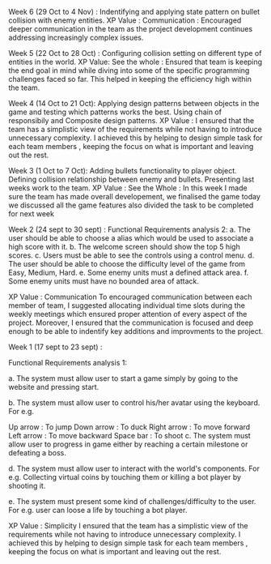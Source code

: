 Week 6 (29 Oct to 4 Nov) : Indentifying and applying state pattern on bullet collision with enemy entities.
XP Value : Communication : Encouraged deeper communication in the team as the project development continues addressing increasingly complex issues. 

Week 5 (22 Oct to 28 Oct) : 
Configuring collision setting on different type of entities in the world.
XP Value: See the whole : Ensured that team is keeping the end goal in mind while diving into some of the specific programming challenges faced so far. This helped in keeping the efficiency high within the team.

Week 4 (14 Oct to 21 Oct):
Applying design patterns between objects in the game and testing which patterns works the best. Using chain of responsibily and Composite design patterns.
XP Value : I ensured that the team has a simplistic view of the requirements while not having to introduce unnecessary complexity. I achieved this by helping to design simple task for each team members , keeping the focus on what is important and leaving out the rest.

Week 3 (1 Oct to 7 Oct):
Adding bullets functionality to player object.
Defining collision relationship between enemy and bullets.
Presenting last weeks work to the team.
XP Value : See the Whole : In this week I made sure the team has made overall developement, we finalised the game today we discussed all the game features also divided the task to be completed for next week

Week 2 (24 sept to 30 sept) :
Functional Requirements analysis 2:
a. The user should be able to choose a alias which would be used to associate a high score with it.
b. The welcome screen should show the top 5 high scores.
c. Users must be able to see the controls using a control menu.
d. The user should be able to choose the difficulty level of the game from Easy, Medium, Hard.
e. Some enemy units must a defined attack area.
f. Some enemy units must have no bounded area of attack.

XP Value : Communication
To encouraged communication between each member of team, I suggested allocating individual time slots during the weekly meetings which ensured proper attention of every aspect of the project. Moreover, I ensured that the communication is focused and deep enough to be able to indentify key additions and improvments to the project.

Week 1 (17 sept to 23 sept) :

Functional Requirements analysis 1:

a. The system must allow user to start a game simply by going to the website and pressing start.

b. The system must allow user to control his/her avatar using the keyboard. For e.g.

Up arrow : To jump
Down arrow : To duck
Right arrow : To move forward
Left arrow : To move backward
Space bar : To shoot
c. The system must allow user to progress in game either by reaching a certain milestone or defeating a boss.

d. The system must allow user to interact with the world's components. For e.g. Collecting virtual coins by touching them or killing a bot player by shooting it.

e. The system must present some kind of challenges/difficulty to the user. For e.g. user can loose a life by touching a bot player.

XP Value : Simplicity
I ensured that the team has a simplistic view of the requirements while not having to introduce unnecessary complexity. I achieved this by helping to design simple task for each team members , keeping the focus on what is important and leaving out the rest.

